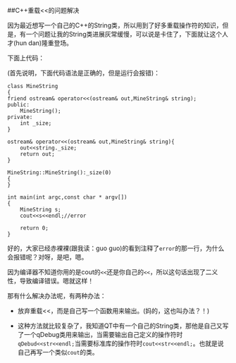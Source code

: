 ##C++重载<<的问题解决

因为最近想写一个自己的C++的String类，所以用到了好多重载操作符的知识，但是，有一个问题让我的String类进展灰常缓慢，可以说是卡住了，下面就让这个人才(hun dan)隆重登场。

下面上代码：

(首先说明，下面代码语法是正确的，但是运行会报错)：

	class MineString
	{
	friend ostream& operator<<(ostream& out,MineString& string);
	public:
		MineString();
	private:
		int _size;
	}
	
	ostream& operator<<(ostream& out,MineString& string){
		out<<string._size;
		return out;
	}
	
	MineString::MineString():_size(0)
	{
	}
	
	int main(int argc,const char * argv[])
	{
		MineString s;
		cout<<s<<endl;//error
		
		return 0;
	}
	
好的，大家已经赤裸裸(跟我读：guo guo)的看到注释了`error`的那一行，为什么会报错呢？对呀，是吧，嗯。

因为编译器不知道你用的是cout的`<<`还是你自己的`<<`，所以这句话出现了二义性，导致编译错误。嗯就这样！

那有什么解决办法呢，有两种办法：

- 放弃重载<<，而是自己写一个函数用来输出。(妈的，这也叫办法？！)

- 这种方法就比较复杂了，我知道QT中有一个自己的String类，那他是自己又写了一个qDebug类用来输出，当需要输出自己定义的操作符时`qDebud<<str<<endl;`当需要标准库的操作符时`cout<<str<<endl;`。也就是说自己再写一个类似`cout`的类。

